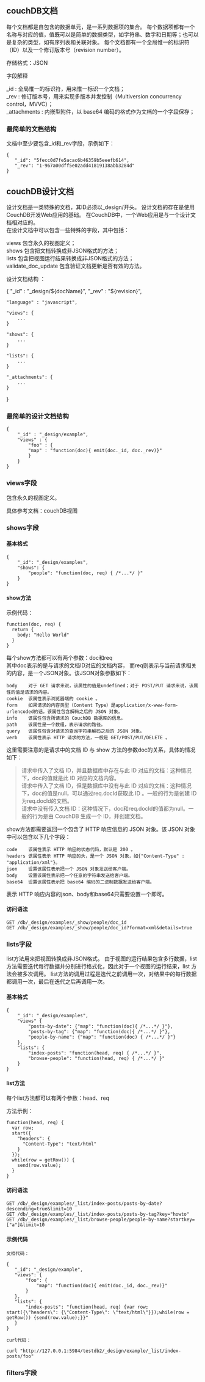 ## couchDB文档

每个文档都是自包含的数据单元，是一系列数据项的集合。
每个数据项都有一个名称与对应的值，值既可以是简单的数据类型，如字符串、数字和日期等；也可以是复杂的类型，如有序列表和关联对象。
每个文档都有一个全局惟一的标识符（ID）以及一个修订版本号（revision number）。 

存储格式：JSON 

字段解释            

_id :   全局惟一的标识符，用来惟一标识一个文档；       
_rev :  修订版本号，用来实现多版本并发控制（Multiversion concurrency control，MVVC）；        
_attachments : 内嵌型附件，以 base64 编码的格式作为文档的一个字段保存；


### 最简单的文档结构

文档中至少要包含_id和_rev字段，示例如下：            

    {
       "_id": "5fecc0d7fe5acac6b46359b5eeefb614",
       "_rev": "1-967a00dff5e02add41819138abb3284d"
    } 
    
## couchDB设计文档   

设计文档是一类特殊的文档，其ID必须以_design/开头。
设计文档的存在是使用CouchDB开发Web应用的基础。
在CouchDB中，一个Web应用是与一个设计文档相对应的。          
在设计文档中可以包含一些特殊的字段，其中包括： 
        
views 包含永久的视图定义；         
shows 包含把文档转换成非JSON格式的方法；            
lists 包含把视图运行结果转换成非JSON格式的方法；        
validate_doc_update 包含验证文档更新是否有效的方法。


设计文档结构 ：            


{
    "_id" : "_design/${docName}",
    "_rev" : "${revision}",
    
    "language" : "javascript",
    
    "views": {
        ...
    }
    
    "shows": {
        ...
    }
    
    "lists": {
        ...
    }
    
    "_attachments": {
        ...
    }
    
}

### 最简单的设计文档结构                  


    {
        "_id" : "_design/example",
        "views" : {
            "foo" : {
            "map" : "function(doc){ emit(doc._id, doc._rev)}"
            }
        }
    }

    

### views字段

包含永久的视图定义。          

具体参考文档：couchDB视图


### shows字段

#### 基本格式
           

    {
        "_id": "_design/examples",
        "shows": {            
            "people": "function(doc, req) { /*...*/ }"
        }
    }

#### show方法

示例代码：
    
    function(doc, req) {
      return {
        body: "Hello World"
      }
    }    

每个show方法都可以有两个参数：doc和req        
其中doc表示的是与请求的文档ID对应的文档内容，
而req则表示与当前请求相关的内容，是一个JSON对象。该JSON对象参数如下：
    
    body	对于 GET 请求来说，该属性的值是undefined；对于 POST/PUT 请求来说，该属性的值是请求的内容。
    cookie	该属性表示浏览器端的 cookie 。
    form	如果请求的内容类型（Content Type）是application/x-www-form-urlencoded的话，该属性包含解码之后的 JSON 对象。
    info	该属性包含所请求的 CouchDB 数据库的信息。
    path	该属性是一个数组，表示请求的路径。
    query	该属性包含对请求的查询字符串解码之后的 JSON 对象。
    verb	该属性表示 HTTP 请求的方法，一般是 GET/POST/PUT/DELETE 。

这里需要注意的是请求中的文档 ID 与 show 方法的参数doc的关系，具体的情况如下：

> 请求中传入了文档 ID，并且数据库中存在与此 ID 对应的文档：这种情况下，doc的值就是此 ID 对应的文档内容。     
> 请求中传入了文档 ID，但是数据库中没有与此 ID 对应的文档：这种情况下，doc的值是null，可以通过req.docId获取此 ID 。一般的行为是创建 ID 为req.docId的文档。              
> 请求中没有传入文档 ID：这种情况下，doc和req.docId的值都为null。一般的行为是由 CouchDB 生成一个 ID，并创建文档。           

show方法都需要返回一个包含了 HTTP 响应信息的 JSON 对象。该 JSON 对象中可以包含以下几个字段：

    code	该属性表示 HTTP 响应的状态代码，默认是 200 。
    headers	该属性表示 HTTP 响应的头，是一个 JSON 对象，如{"Content-Type" : "application/xml"}。
    json	设置该属性表示把一个 JSON 对象发送给客户端。
    body	设置该属性表示把一个任意的字符串发送给客户端。
    base64	设置该属性表示把 base64 编码的二进制数据发送给客户端。

表示 HTTP 响应内容的json、body和base64只需要设置一个即可。

    
#### 访问语法
    
    GET /db/_design/examples/_show/people/doc_id
    GET /db/_design/examples/_show/people/doc_id?format=xml&details=true


### lists字段

list方法用来把视图转换成非JSON格式。
由于视图的运行结果包含多行数据，list方法需要迭代每行数据并分别进行格式化，因此对于一个视图的运行结果，list 方法会被多次调用。 
list方法的调用过程是迭代之前调用一次，对结果中的每行数据都调用一次，最后在迭代之后再调用一次。


#### 基本格式

    {
        "_id": "_design/examples",
        "views" {
            "posts-by-date": {"map": "function(doc){ /*...*/ }"},
            "posts-by-tag": {"map": "function(doc){ /*...*/ }"},
            "people-by-name": {"map": "function(doc) { /*...*/ }"}
        },
        "lists": {
            "index-posts": "function(head, req) { /*...*/ }",
            "browse-people": "function(head, req) { /*...*/ }"
        }
    }

#### list方法

每个list方法都可以有两个参数：head、req               

方法示例：

    function(head, req) {
      var row;
      start({
        "headers": {
          "Content-Type": "text/html"
        }
      });
      while(row = getRow()) {
        send(row.value);
      }
    }

#### 访问语法


    GET /db/_design/examples/_list/index-posts/posts-by-date?descending=true&limit=10
    GET /db/_design/examples/_list/index-posts/posts-by-tag?key="howto"
    GET /db/_design/examples/_list/browse-people/people-by-name?startkey=["a"]&limit=10


#### 示例代码

    文档代码：

    {
       "_id": "_design/example",
       "views": {
           "foo": {
               "map": "function(doc){ emit(doc._id, doc._rev)}"
           }
       },
       "lists": {
           "index-posts": "function(head, req) {var row; start({\"headers\": {\"Content-Type\": \"text/html\"}});while(row = getRow()) {send(row.value);}}"
       }
    }
    
    curl代码：
    
    curl "http://127.0.0.1:5984/testdb2/_design/example/_list/index-posts/foo"    

    
### filters字段




